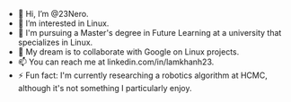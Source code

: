 - 👋 Hi, I’m @23Nero.
- 👀 I’m interested in Linux.
- 🌱 I'm pursuing a Master's degree in Future Learning at a university that specializes in Linux.
- 💞️ My dream is to collaborate with Google on Linux projects.
- 📫 You can reach me at linkedin.com/in/lamkhanh23.
- ⚡ Fun fact: I'm currently researching a robotics algorithm at HCMC, although it's not something I particularly enjoy.


<!---
23Nero/23Nero is a ✨ special ✨ repository because its `README.md` (this file) appears on your GitHub profile.
You can click the Preview link to take a look at your changes.
--->
